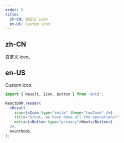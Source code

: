 ```yaml
---
order: 5
title:
  zh-CN: 自定义 icon
  en-US: Custom icon
---
```


## zh-CN

自定义 icon。

## en-US

Custom icon.

```jsx
import { Result, Icon, Button } from 'antd';

ReactDOM.render(
  <Result
    icon={<Icon type="smile" theme="twoTone" />}
    title="Great, we have done all the operations!"
    extra={<Button type="primary">Next</Button>}
  />,
  mountNode,
);
```

